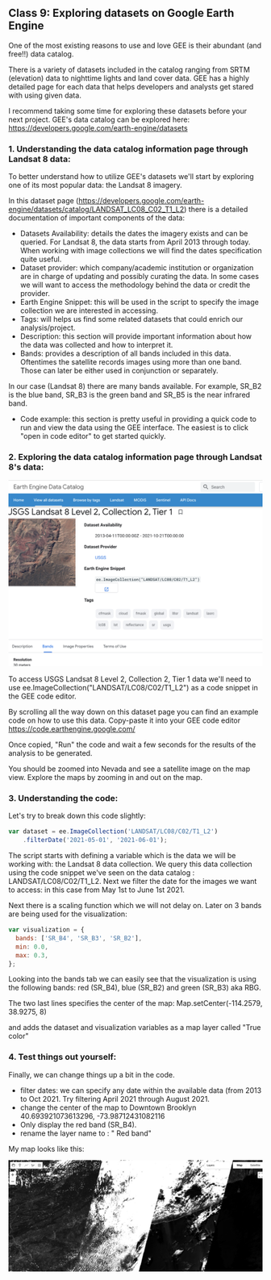 ## Class 9: Exploring datasets on Google Earth Engine

One of the most existing reasons to use and love GEE is their abundant (and free!!) data catalog.

There is a variety of datasets included in the catalog ranging from SRTM (elevation) data to nighttime lights and land cover data. GEE has a highly detailed page for each data that helps developers and analysts get stared with using given data.

I recommend taking some time for exploring these datasets before your next project. GEE's data catalog can be explored here: https://developers.google.com/earth-engine/datasets

### 1. Understanding the data catalog information page through Landsat 8 data:

To better understand how to utilize GEE's datasets we'll start by exploring one of its most popular data: the Landsat 8 imagery.

In this dataset page (https://developers.google.com/earth-engine/datasets/catalog/LANDSAT_LC08_C02_T1_L2) there is a detailed documentation of important components of the data:

* Datasets Availability: details the dates the imagery exists and can be queried. For Landsat 8, the data starts from April 2013 through today. When working with image collections we will find the dates specification quite useful.
* Dataset provider:  which company/academic institution or organization are in charge of updating and possibly curating the data. In some cases we will want to access the methodology behind the data or credit the provider.
* Earth Engine Snippet: this will be used in the script to specify the image collection we are interested in accessing.
* Tags: will helps us find some related datasets that could enrich our analysis/project.
* Description: this section will provide important information about how the data was collected and how to interpret it.
* Bands: provides a description of all bands included in this data. Oftentimes the satellite records images using more than one band. Those can later be either used in conjunction or separately.

In our case (Landsat 8) there are many bands available. For example, SR_B2 is the blue band, SR_B3 is the green band and SR_B5 is the near infrared band.

* Code example: this section is pretty useful in providing a quick code to run and view the data using the GEE interface. The easiest is to click "open in code editor" to get started quickly.

### 2. Exploring the data catalog information page through Landsat 8's data:

![LANDSAT 8:](https://github.com/avigailvantu/UDM2021/blob/main/class9/landsat8.png)

To access USGS Landsat 8 Level 2, Collection 2, Tier 1 data we'll need to use ee.ImageCollection("LANDSAT/LC08/C02/T1_L2") as a code snippet in the GEE code editor.

By scrolling all the way down on this dataset page you can find an example code on how to use this data. Copy-paste it into your GEE code editor https://code.earthengine.google.com/

Once copied, "Run" the code and wait a few seconds for the results of the analysis to be generated.

You should be zoomed into Nevada and see a satellite image on the map view. Explore the maps by zooming in and out on the map.

### 3. Understanding the code:
Let's try to break down this code slightly:



```javascript
var dataset = ee.ImageCollection('LANDSAT/LC08/C02/T1_L2')
    .filterDate('2021-05-01', '2021-06-01');
```

The script starts with defining a variable which is the data we will be working with: the Landsat 8 data collection. We query this data collection using the code snippet we've seen on the data catalog : LANDSAT/LC08/C02/T1_L2. Next we filter the date for the images we want to access: in this case from May 1st to June 1st 2021.

Next there is a scaling function which we will not delay on. Later on 3 bands are being used for the visualization:
```javascript
var visualization = {
  bands: ['SR_B4', 'SR_B3', 'SR_B2'],
  min: 0.0,
  max: 0.3,
};
```

Looking into the bands tab we can easily see that the visualization is using the following bands:
red (SR_B4), blue (SR_B2) and green (SR_B3) aka RBG.

The two last lines specifies the center of the map: Map.setCenter(-114.2579, 38.9275, 8)

and adds the dataset and visualization variables as a map layer called "True color"

 ### 4. Test things out yourself:

 Finally, we can change things up a bit in the code.

 * filter dates: we can specify any date within the available data (from 2013 to Oct 2021. Try filtering April 2021 through August 2021.  
 * change the center of the map to Downtown Brooklyn 40.693921073613296, -73.98712431082116
 * Only display the red band (SR_B4).
 * rename the layer name to : " Red band"

 My map looks like this:

 ![s](https://github.com/avigailvantu/UDM2021/blob/main/class9/Screen%20Shot%202021-11-01%20at%208.29.13%20PM.png)

